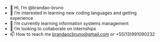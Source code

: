 - 👋 Hi, I’m @brandao-bruno
- 👀 I’m interested in learning new coding languages and getting experience
- 🌱 I’m currently learning information systems management
- 💞️ I’m looking to collaborate on internships
- 📫 How to reach me brandaocbruno@gmail.com or +55(13)991090232

<!---
brandao-bruno/brandao-bruno is a ✨ special ✨ repository because its `README.md` (this file) appears on your GitHub profile.
You can click the Preview link to take a look at your changes.
--->

